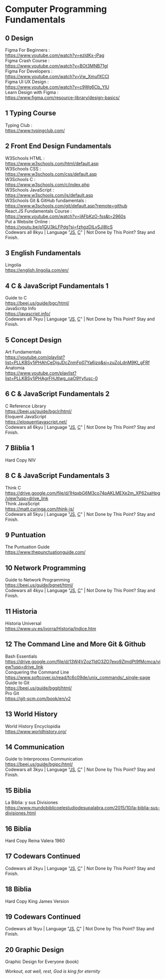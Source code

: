 # Computer Programming Fundamentals
## 0 Design
Figma For Beginners : <br/>
https://www.youtube.com/watch?v=ezldKx-jPag <br/>
Figma Crash Course : <br/>
https://www.youtube.com/watch?v=BOt3MNB71gI <br/>
Figma For Developers : <br/>
https://www.youtube.com/watch?v=Vw_XmufXCCI <br/>
Figma UI UX Design : <br/>
https://www.youtube.com/watch?v=c9Wg6Cb_YlU <br/>
Learn Design with Figma :  <br/>
https://www.figma.com/resource-library/design-basics/ <br/>

## 1 Typing Course
Typing Club : <br/>
https://www.typingclub.com/ <br/>

## 2 Front End Design Fundamentals
W3Schools HTML : <br/>
https://www.w3schools.com/html/default.asp <br/>
W3Schools CSS : <br/>
https://www.w3schools.com/css/default.asp <br/>
W3Schools C : <br/>
https://www.w3schools.com/c/index.php <br/>
W3Schools JavaScript : <br/>
https://www.w3schools.com/js/default.asp <br/>
W3Schools Git & GitHub fundamentals : <br/>
https://www.w3schools.com/git/default.asp?remote=github <br/>
React.JS Fundamentals Course : <br/>
https://www.youtube.com/watch?v=lAFbKzO-fss&t=2960s <br/>
Put a Website Online : <br/>
https://youtu.be/p1QU3kLFPdg?si=fzhqzDILvSJl8IcS <br/>
Codewars all 8kyu | Language "[JS](https://www.codewars.com/kata/search/javascript?q=&r%5B%5D=-8&xids=played&order_by=sort_date%20desc), [C](https://www.codewars.com/kata/search/c?q=&r%5B%5D=-8&order_by=sort_date%20desc)" | Not Done by This Point? Stay and Finish.

## 3 English Fundamentals
Lingolia <br/>
https://english.lingolia.com/en/ <br/>

## 4 C & JavaScript Fundamentals 1
Guide to C <br/>
https://beej.us/guide/bgc/html/ <br/>
JavaScritp Info <br/>
https://javascript.info/ <br/>
Codewars all 7kyu | Language "[JS](https://www.codewars.com/kata/search/javascript?q=&r%5B%5D=-7&order_by=sort_date%20desc), [C](https://www.codewars.com/kata/search/c?q=&r%5B%5D=-7&order_by=sort_date%20desc)" | Not Done by This Point? Stay and Finish.

## 5 Concept Design
Art Fundamentals <br/>
https://youtube.com/playlist?list=PLLKBSy1iPHAhCeDjgJDcZnmFp07Ya6jzq&si=zuZoLdnM9Kl_gFRf <br/>
Anatomia <br/>
https://www.youtube.com/playlist?list=PLLKBSy1iPHAgrFHJtIwg_oaO9Yyfusc-0 <br/>

## 6 C & JavaScript Fundamentals 2
C Reference Library <br/>
https://beej.us/guide/bgclr/html/ <br/>
Eloquent JavaScript <br/>
https://eloquentjavascript.net/ <br/>
Codewars all 6kyu | Language "[JS](https://www.codewars.com/kata/search/javascript?q=&r%5B%5D=-6&order_by=sort_date%20desc), [C](https://www.codewars.com/kata/search/c?q=&r%5B%5D=-6&order_by=sort_date%20desc)" | Not Done by This Point? Stay and Finish.

## 7 Bliblia 1
Hard Copy NIV

## 8 C & JavaScript Fundamentals 3
Think C <br/>
https://drive.google.com/file/d/1HqxbG6M3co74pAKLMEXe2m_XP62xaHpg/view?usp=drive_link <br/>
Think JavaScript <br/>
https://matt.curinga.com/think-js/ <br/>
Codewars all 5kyu | Language "[JS](https://www.codewars.com/kata/search/javascript?q=&r%5B%5D=-5&order_by=sort_date%20desc), [C](https://www.codewars.com/kata/search/c?q=&r%5B%5D=-5&order_by=sort_date%20desc)" | Not Done by This Point? Stay and Finish.

## 9 Puntuation
The Puntuation Guide <br/>
https://www.thepunctuationguide.com/

## 10 Network Programming
Guide to Network Programming <br/>
https://beej.us/guide/bgnet/html/ <br/>
Codewars all 4kyu | Language "[JS](https://www.codewars.com/kata/search/javascript?q=&r%5B%5D=-4&order_by=sort_date%20desc), [C](https://www.codewars.com/kata/search/c?q=&r%5B%5D=-4&order_by=sort_date%20desc)" | Not Done by This Point? Stay and Finish.

## 11 Historia
Historia Universal <br/>
https://www.uv.es/ivorra/Historia/Indice.htm

## 12 The Command Line and More Git & Github
Bash Essentials <br/>
https://drive.google.com/file/d/13W4VZoz11dO3ZO7exo9ZlmdPt9fMcmca/view?usp=drive_link <br/>
Conquering the Command Line <br/>
https://www.softcover.io/read/fc6c09de/unix_commands/_single-page <br/>
Guide to Git <br/>
https://beej.us/guide/bggit/html/ <br/>
Pro Git <br/>
https://git-scm.com/book/en/v2 <br/>

## 13 World History
World History Encyclopidia <br/>
https://www.worldhistory.org/

## 14 Communication
Guide to Interprocess Communication <br/>
https://beej.us/guide/bgipc/html/ <br/>
Codewars all 3kyu | Language "[JS](https://www.codewars.com/kata/search/javascript?q=&r%5B%5D=-3&order_by=sort_date%20desc), [C](https://www.codewars.com/kata/search/c?q=&r%5B%5D=-3&order_by=sort_date%20desc)" | Not Done by This Point? Stay and Finish.

## 15 Biblia
La Biblia: y sus Divisiones <br/>
https://www.mundobiblicoelestudiodesupalabra.com/2015/10/la-biblia-sus-divisiones.html

## 16 Biblia
Hard Copy Reina Valera 1960

## 17 Codewars Continued
Codewars all 2kyu | Language "[JS](https://www.codewars.com/kata/search/javascript?q=&r%5B%5D=-2&order_by=sort_date%20desc), [C](https://www.codewars.com/kata/search/c?q=&r%5B%5D=-2&order_by=sort_date%20desc)" | Not Done by This Point? Stay and Finish.

## 18 Biblia 
Hard Copy King James Version

## 19 Codewars Continued
Codewars all 1kyu | Language "[JS](https://www.codewars.com/kata/search/javascript?q=&r%5B%5D=-1&order_by=sort_date%20desc), [C](https://www.codewars.com/kata/search/c?q=&r%5B%5D=-1&order_by=sort_date%20desc)" | Not Done by This Point? Stay and Finish.

## 20 Graphic Design
Graphic Design for Everyone (book) <br/>

_Workout, eat well, rest, God is king for eternity_

